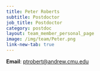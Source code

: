 ```yaml
---
title: Peter Roberts
subtitle: Postdoctor
job_title: Postdoctor
category: postdoc
layout: team_member_personal_page
image: /img/team/Peter.png
link-new-tab: true
---
```




**Email**: [ptrobert@andrew.cmu.edu](mailto:ptrobert@andrew.cmu.edu)

<!-- **LinkedIn**: [linkedin.com/in/marcelo-jacinto/](https://www.linkedin.com/in/marcelo-jacinto/)

**Github**: [github.com/marcelojacinto](https://github.com/marcelojacinto)

**Google Scholar**: [Marcelo F. Jacinto](https://scholar.google.com/citations?user=tVPo_z0AAAAJ&hl=pt-PT&oi=ao) -->